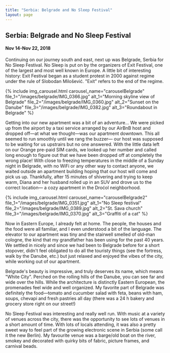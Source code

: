 ```yaml
---
title: "Serbia: Belgrade and No Sleep Festival"
layout: page
---
```


<h2><strong>Serbia: Belgrade and No Sleep Festival</strong></h2>

<h4>Nov 14-Nov 22, 2018</h4>

<p>Continuing on our journey south and east, next up was Belgrade, Serbia for No Sleep Festival. No Sleep is put on by the organizers of Exit Festival, one of the largest and most well known in Europe. A little bit of interesting history: Exit Festival began as a student protest in 2000 against regime under the rule of Slobodan Milošević. "Exit" refers to the end of the regime.</p>

{% include img_carousel.html carousel_name="carouselBelgrade" file_1="/images/belgrade/IMG_0366.jpg" alt_1="Morning skyline view of Belgrade" file_2="/images/belgrade/IMG_0360.jpg" alt_2="Sunset on the Danube" file_3="/images/belgrade/IMG_0382.jpg" alt_3="Roundabout in Belgrade" %}

<p>Getting into our new apartment was a bit of an adventure... We were picked up from the airport by a taxi service arranged by our AirBnB host and dropped off—at what we thought—was our apartment downtown. This all seemed to run smoothly until we rang the buzzer— our host was supposed to be waiting for us upstrairs but no one answered. With the little data left on our Orange pre-paid SIM cards, we looked up her number and called long enough to figure out that we have been dropped off at completely the wrong place! With close to freezing temperatures in the middle of a Sunday night in Belgrade, with no WiFi or any other way to contact anyone, we waited outside an apartment building hoping that our host will come and pick us up. Thankfully, after 15 minutes of shivering and trying to keep warm, Diana and her husband rolled up in an SUV and drove us to the correct location— a cozy apartment in the Droćol neighborhood. </p>

{% include img_carousel.html carousel_name="carouselBelgrade2" file_1="/images/belgrade/IMG_0351.jpg" alt_1="No Sleep festival" file_2="/images/belgrade/IMG_0389.jpg" alt_2="St. Sava church" file_3="/images/belgrade/IMG_0370.jpg" alt_3="Graffiti of a cat" %}

<p>Now in Eastern Europe, I already felt at home. The people, the houses and the food were all familiar, and I even understood a bit of the language. The elevator to our apartment was tiny and the stairwell smelled of old-man cologne, the kind that my grandfather has been using for the past 40 years. We settled in nicely and since we had been to Belgrade before for a short stopover, didn't feel obligated to do all the touristy things (see the fortress, walk by the Danube, etc.) but just relaxed and enjoyed the vibes of the city, while working out of our apartment.</p>

<p>Belgrade's beauty is impressive, and truly deserves its name, which means "White City". Perched on the rolling hills of the Danube, you can see far and wide over the hills. While the architecture is distinctly Eastern European, the promenades feel wide and well organized. My favorite part of Belgrade was definitely the food—tomato and cucumber salad with feta, beans with ham, soups, chevapi and fresh pastries all day (there was a 24 h bakery and grocery store right on our street!) </p>

<p>No Sleep Festival was interesting and really well run. With music at a variety of venues across the city, there was the opportunity to see lots of venues in a short amount of time. With lots of locals attending, it was also a pretty sweet way to feel part of the growing electronic scene in Serbia (some call it the new Berlin). My favourite venue was a barge/old boat on the river, smokey and decorated with quirky bits of fabric, picture frames, and carnival beads.</p>



